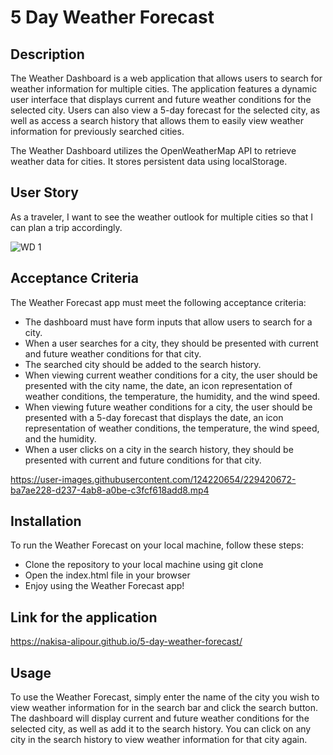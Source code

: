 # 5 Day Weather Forecast

## Description
The Weather Dashboard is a web application that allows users to search for weather information for multiple cities. The application features a dynamic user interface that displays current and future weather conditions for the selected city. Users can also view a 5-day forecast for the selected city, as well as access a search history that allows them to easily view weather information for previously searched cities.

The Weather Dashboard utilizes the OpenWeatherMap API to retrieve weather data for cities. It stores persistent data using localStorage.

## User Story
As a traveler, I want to see the weather outlook for multiple cities so that I can plan a trip accordingly.


![WD 1](https://user-images.githubusercontent.com/124220654/229419695-d894054f-bcc5-4b36-bf76-25704f0a37e0.jpg)


## Acceptance Criteria
The Weather Forecast app must meet the following acceptance criteria:

- The dashboard must have form inputs that allow users to search for a city.
- When a user searches for a city, they should be presented with current and future weather conditions for that city.
- The searched city should be added to the search history.
- When viewing current weather conditions for a city, the user should be presented with the city name, the date, an icon representation of weather conditions, the temperature, the humidity, and the wind speed.
- When viewing future weather conditions for a city, the user should be presented with a 5-day forecast that displays the date, an icon representation of weather conditions, the temperature, the wind speed, and the humidity.
- When a user clicks on a city in the search history, they should be presented with current and future conditions for that city.



https://user-images.githubusercontent.com/124220654/229420672-ba7ae228-d237-4ab8-a0be-c3fcf618add8.mp4



## Installation
To run the Weather Forecast on your local machine, follow these steps:

- Clone the repository to your local machine using git clone
- Open the index.html file in your browser
- Enjoy using the Weather Forecast app!

## Link for the application
https://nakisa-alipour.github.io/5-day-weather-forecast/

## Usage
To use the Weather Forecast, simply enter the name of the city you wish to view weather information for in the search bar and click the search button. The dashboard will display current and future weather conditions for the selected city, as well as add it to the search history. You can click on any city in the search history to view weather information for that city again.

